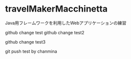 # travelMakerMacchinetta
Java用フレームワークを利用したWebアプリケーションの練習

github change test
github change test2

github change test3

git push test by chanmina